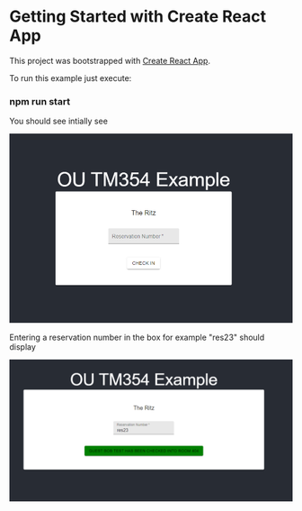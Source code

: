 # Getting Started with Create React App

This project was bootstrapped with [Create React App](https://github.com/facebook/create-react-app).

To run this example just execute:

### npm run start

You should see intially see

![Initial screen](https://github.com/leedale1981/ouexamples/blob/master/hotel-chain/images/CheckInScreen1.PNG)

Entering a reservation number in the box for example "res23" should display

![Clicking button](https://github.com/leedale1981/ouexamples/blob/master/hotel-chain/images/CheckInScreen2.PNG)
